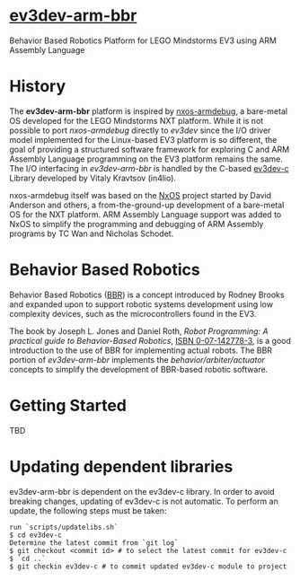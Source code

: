 # [ev3dev-arm-bbr](https://github.com/tcwan/ev3dev-arm-bbr)
Behavior Based Robotics Platform for LEGO Mindstorms EV3 using ARM Assembly Language

# History

The **ev3dev-arm-bbr** platform is inspired by [nxos-armdebug](https://github.com/tcwan/nxos-armdebug/), a bare-metal OS developed for the LEGO Mindstorms NXT platform. While it is not possible to port *nxos-armdebug* directly to *ev3dev* since the I/O driver model implemented for the Linux-based EV3 platform is so different, the goal of providing a structured software framework for exploring C and ARM Assembly Language programming on the EV3 platform remains the same. The I/O interfacing in *ev3dev-arm-bbr* is handled by the C-based [ev3dev-c](https://github.com/in4lio/ev3dev-c) Library developed by Vitaly Kravtsov (in4lio).

nxos-armdebug itself was based on the [NxOS](https://github.com/danderson/nxos) project started by David Anderson and others, a from-the-ground-up development of a bare-metal OS for the NXT platform. ARM Assembly Language support was added to NxOS to simplify the programming and debugging of ARM Assembly programs by TC Wan and Nicholas Schodet.

# Behavior Based Robotics

Behavior Based Robotics ([BBR](https://en.wikipedia.org/wiki/Behavior-based_robotics)) is a concept introduced by Rodney Brooks and expanded upon to support robotic systems development using low complexity devices, such as the microcontrollers found in the EV3. 

The book by Joseph L. Jones and Daniel Roth, *Robot Programming: A practical guide to Behavior-Based Robotics*, [ISBN 0-07-142778-3](https://isbnsearch.org/isbn/0071427783), is a good introduction to the use of BBR for implementing actual robots. The BBR portion of *ev3dev-arm-bbr* implements the *behavior/arbiter/actuator* concepts to simplify the development of BBR-based robotic software.

# Getting Started

TBD

# Updating dependent libraries

ev3dev-arm-bbr is dependent on the ev3dev-c library. In order to avoid breaking changes, updating of ev3dev-c is not automatic. To perform an update, the following steps must be taken:

```
run `scripts/updatelibs.sh`
$ cd ev3dev-c
Determine the latest commit from `git log`
$ git checkout <commit id> # to select the latest commit for ev3dev-c
$ `cd ..`
$ git checkin ev3dev-c # to commit updated ev3dev-c module to project
```
